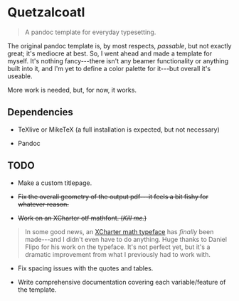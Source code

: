 # Quetzalcoatl
> A pandoc template for everyday typesetting.

The original pandoc template is, by most respects, *passable*, but not
exactly great; it's mediocre at best. So, I went ahead and made a template
for myself. It's nothing fancy---there isn't any beamer functionality or
anything built into it, and I'm yet to define a color palette for it---but
overall it's useable.

More work is needed, but, for now, it works.

## Dependencies
* TeXlive or MikeTeX (a full installation is expected, but not necessary)

* Pandoc


## TODO
* Make a custom titlepage.

* ~~Fix the overall geometry of the output pdf---it feels a bit fishy for
whatever reason.~~

* ~~Work on an XCharter otf mathfont. (*Kill me.*)~~

> In some good news, an [XCharter math typeface][xcMath] has *finally*
> been made---and I didn't even have to do anything. Huge thanks to
> Daniel Flipo for his work on the typeface. It's not perfect yet, but
> it's a dramatic improvement from what I previously had to work with.

[xcMath]: https://ctan.org/tex-archive/fonts/xcharter-math

* Fix spacing issues with the quotes and tables.

* Write comprehensive documentation covering each variable/feature of the
template.

